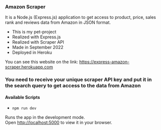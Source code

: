 ### Amazon Scraper

It is a Node.js (Express.js) application to get access to product, price, sales rank and reviews data from Amazon in JSON format.

- This is my pet-project
- Realized with Express.js
- Realized with Scraper API
- Made in September 2022
- Deployed in Heroku

You can see this website on the link: https://express-amazon-scraper.herokuapp.com


### You need to receive your unique scraper API key and put it in the search query to get access to the data from Amazon

#### Available Scripts

- `npm run dev`

Runs the app in the development mode.\
Open [http://localhost:5000](http://localhost:5000) to view it in your browser.
